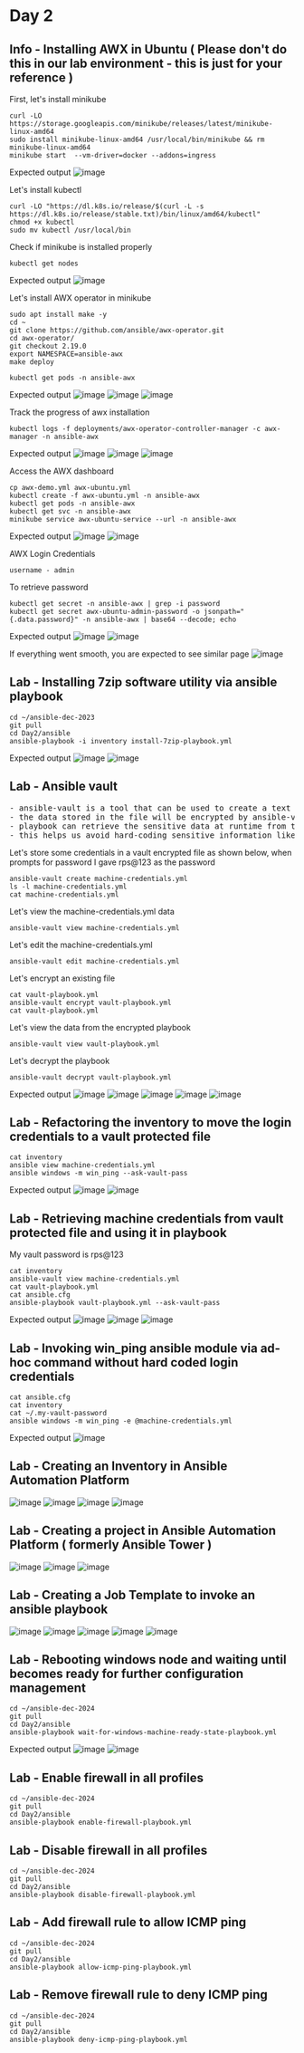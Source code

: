 # Day 2

## Info - Installing AWX in Ubuntu ( Please don't do this in our lab environment - this is just for your reference )

First, let's install minikube
```
curl -LO https://storage.googleapis.com/minikube/releases/latest/minikube-linux-amd64
sudo install minikube-linux-amd64 /usr/local/bin/minikube && rm minikube-linux-amd64
minikube start  --vm-driver=docker --addons=ingress
```

Expected output
![image](https://github.com/user-attachments/assets/5425231d-7e57-4e6c-a46d-e233e3268c31)

Let's install kubectl 
```
curl -LO "https://dl.k8s.io/release/$(curl -L -s https://dl.k8s.io/release/stable.txt)/bin/linux/amd64/kubectl"
chmod +x kubectl
sudo mv kubectl /usr/local/bin
```

Check if minikube is installed properly
```
kubectl get nodes
```

Expected output
![image](https://github.com/user-attachments/assets/054ee1ed-a260-40fa-911f-f16d0f669db3)

Let's install AWX operator in minikube
```
sudo apt install make -y
cd ~
git clone https://github.com/ansible/awx-operator.git
cd awx-operator/
git checkout 2.19.0
export NAMESPACE=ansible-awx
make deploy

kubectl get pods -n ansible-awx
```

Expected output
![image](https://github.com/user-attachments/assets/3166b632-5cd9-43b7-846f-fe34669743fc)
![image](https://github.com/user-attachments/assets/3ee52ff0-7042-4649-8c32-c1ea0794db75)
![image](https://github.com/user-attachments/assets/1d396402-d35b-409d-96a1-5acacd1a026a)

Track the progress of awx installation
```
kubectl logs -f deployments/awx-operator-controller-manager -c awx-manager -n ansible-awx
```

Expected output
![image](https://github.com/user-attachments/assets/97929864-4d17-490f-8531-0955ac569bef)
![image](https://github.com/user-attachments/assets/0a849d40-309e-4199-b33c-03a09e4b32cc)
![image](https://github.com/user-attachments/assets/5ee43576-026f-4878-b2e7-264aa3f7cf1b)

Access the AWX dashboard
```
cp awx-demo.yml awx-ubuntu.yml
kubectl create -f awx-ubuntu.yml -n ansible-awx
kubectl get pods -n ansible-awx
kubectl get svc -n ansible-awx
minikube service awx-ubuntu-service --url -n ansible-awx
```
Expected output
![image](https://github.com/user-attachments/assets/908f2b16-aaa5-44b3-99b6-a4de9b9b6dc8)
![image](https://github.com/user-attachments/assets/0f2d6c6b-9958-427e-93b7-d8909af6bc37)

AWX Login Credentials
```
username - admin
```

To retrieve password
```
kubectl get secret -n ansible-awx | grep -i password
kubectl get secret awx-ubuntu-admin-password -o jsonpath="{.data.password}" -n ansible-awx | base64 --decode; echo
```

Expected output
![image](https://github.com/user-attachments/assets/fda1a4ac-c16f-4890-b70b-73fac5a7680b)
![image](https://github.com/user-attachments/assets/133d98f7-c315-45e4-a2af-16b2f2800bbf)

If everything went smooth, you are expected to see similar page
![image](https://github.com/user-attachments/assets/353bcbaa-e837-4d84-b851-69da778ffc82)

## Lab - Installing 7zip software utility via ansible playbook
```
cd ~/ansible-dec-2023
git pull
cd Day2/ansible
ansible-playbook -i inventory install-7zip-playbook.yml
```

Expected output
![image](https://github.com/user-attachments/assets/583ff4b1-f224-40ff-ba1f-1db43651f4fc)
![image](https://github.com/user-attachments/assets/f9cff51d-ccda-4b56-8d0f-d2dfe09c0523)

## Lab - Ansible vault
<pre>
- ansible-vault is a tool that can be used to create a text file with sensitive data  
- the data stored in the file will be encrypted by ansible-vault tool with AES 256 bit algorithm
- playbook can retrieve the sensitive data at runtime from the vault protected file securely
- this helps us avoid hard-coding sensitive information like login credentials, certs, etc
</pre>

Let's store some credentials in a vault encrypted file as shown below, when prompts for password I gave rps@123 as the password
```
ansible-vault create machine-credentials.yml
ls -l machine-credentials.yml
cat machine-credentials.yml
```

Let's view the machine-credentials.yml data
```
ansible-vault view machine-credentials.yml
```

Let's edit the machine-credentials.yml
```
ansible-vault edit machine-credentials.yml
```

Let's encrypt an existing file
```
cat vault-playbook.yml
ansible-vault encrypt vault-playbook.yml
cat vault-playbook.yml
```

Let's view the data from the encrypted playbook
```
ansible-vault view vault-playbook.yml
```

Let's decrypt the playbook
```
ansible-vault decrypt vault-playbook.yml
```

Expected output
![image](https://github.com/user-attachments/assets/4c66bdbd-ef01-44db-97f4-f0cff98404f4)
![image](https://github.com/user-attachments/assets/e8c986d8-1c93-45fb-9aa6-c20e02aca9f7)
![image](https://github.com/user-attachments/assets/1065a6f5-0246-46c8-86a5-15bd5fa4ac3a)
![image](https://github.com/user-attachments/assets/ae6d8531-1790-4849-b522-ca3f255f9586)
![image](https://github.com/user-attachments/assets/f3df58b8-6662-4f54-9038-5d8cef6a4bb3)

## Lab - Refactoring the inventory to move the login credentials to a vault protected file
```
cat inventory
ansible view machine-credentials.yml
ansible windows -m win_ping --ask-vault-pass
```

Expected output
![image](https://github.com/user-attachments/assets/74bed6c8-db53-4535-bd3d-f8105c73b638)
![image](https://github.com/user-attachments/assets/ece6c634-c58b-4036-8dec-ddbfdf0bf00d)

## Lab - Retrieving machine credentials from vault protected file and using it in playbook
My vault password is rps@123

```
cat inventory
ansible-vault view machine-credentials.yml
cat vault-playbook.yml
cat ansible.cfg
ansible-playbook vault-playbook.yml --ask-vault-pass
```

Expected output
![image](https://github.com/user-attachments/assets/940662f1-d2b2-4dc5-9395-239d6fba2ebf)
![image](https://github.com/user-attachments/assets/b16af7cf-27af-4427-8f34-b905699c549e)
![image](https://github.com/user-attachments/assets/712b9558-4c1a-4222-a664-cddeded24a48)

## Lab - Invoking win_ping ansible module via ad-hoc command without hard coded login credentials
```
cat ansible.cfg
cat inventory
cat ~/.my-vault-password
ansible windows -m win_ping -e @machine-credentials.yml
```

Expected output
![image](https://github.com/user-attachments/assets/43345098-5cc9-4f67-8589-00f074416cbb)

## Lab - Creating an Inventory in Ansible Automation Platform
![image](https://github.com/user-attachments/assets/03e7f4c4-85d2-41d9-9260-ca6f94163972)
![image](https://github.com/user-attachments/assets/51901122-d710-499e-b962-b5bf0c97b075)
![image](https://github.com/user-attachments/assets/3e53d503-07a3-4b32-a439-54090d00f421)
![image](https://github.com/user-attachments/assets/3d4dce65-4868-4683-9630-cda9c8644ad4)


## Lab - Creating a project in Ansible Automation Platform ( formerly Ansible Tower )
![image](https://github.com/user-attachments/assets/11b3c5fd-e207-42f0-b340-ef2e2ca30562)
![image](https://github.com/user-attachments/assets/c0a09771-20e8-48fb-ac3d-7f4b33d4a649)
![image](https://github.com/user-attachments/assets/debb4e89-d83d-4259-aac7-37f532ab8cba)

## Lab - Creating a Job Template to invoke an ansible playbook
![image](https://github.com/user-attachments/assets/764cd200-1f38-4f56-84b4-6e6067a61fce)
![image](https://github.com/user-attachments/assets/4661bcc2-7b19-4238-90b0-2e795ab075a3)
![image](https://github.com/user-attachments/assets/e268a2e4-13ff-47c7-9936-de4560b5b5a6)
![image](https://github.com/user-attachments/assets/b099acd2-1843-459f-afa7-651ab25fc2b4)
![image](https://github.com/user-attachments/assets/1362b71e-d762-44e4-850e-2ca2ae50afd1)

## Lab - Rebooting windows node and waiting until becomes ready for further configuration management
```
cd ~/ansible-dec-2024
git pull
cd Day2/ansible
ansible-playbook wait-for-windows-machine-ready-state-playbook.yml
```

Expected output
![image](https://github.com/user-attachments/assets/553479a5-a710-4f68-ba99-5ea62c5d5151)
![image](https://github.com/user-attachments/assets/cbfef43c-d858-4f61-b9ba-a49754d857e6)

## Lab - Enable firewall in all profiles
```
cd ~/ansible-dec-2024
git pull
cd Day2/ansible
ansible-playbook enable-firewall-playbook.yml
```

## Lab - Disable firewall in all profiles
```
cd ~/ansible-dec-2024
git pull
cd Day2/ansible
ansible-playbook disable-firewall-playbook.yml
```

## Lab - Add firewall rule to allow ICMP ping
```
cd ~/ansible-dec-2024
git pull
cd Day2/ansible
ansible-playbook allow-icmp-ping-playbook.yml
```

## Lab - Remove firewall rule to deny ICMP ping
```
cd ~/ansible-dec-2024
git pull
cd Day2/ansible
ansible-playbook deny-icmp-ping-playbook.yml
```

